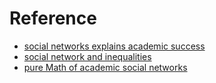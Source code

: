 # Reference 

 - [social networks explains academic success](https://www.pnas.org/content/pnas/116/3/792.full.pdf)
 - [social network and inequalities](https://anthrosource.onlinelibrary.wiley.com/doi/pdf/10.1111/aman.13158)
 - [pure Math of academic social networks](https://www.researchgate.net/publication/284765879_The_Mathematics_of_Social_Network_Analysis_Metrics_for_Academic_Social_Networks/link/5b8cdc1fa6fdcc5f8b7a4fbe/download)


<!--stackedit_data:
eyJoaXN0b3J5IjpbLTc5OTM2MzA5OCwtMTY3MjUxNDc0LDE5MD
c3MTMzNTcsMzc3NzA2NzcwXX0=
-->